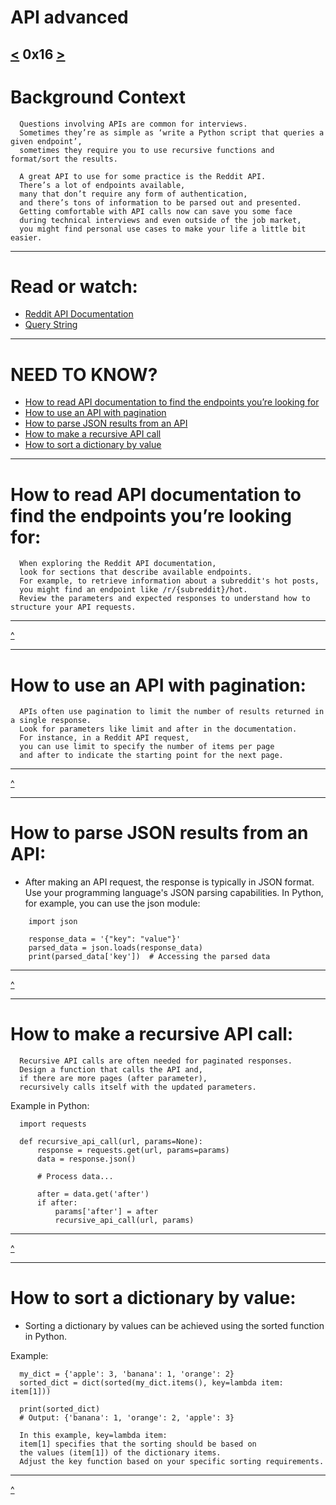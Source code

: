 # API advanced
[<](https://github.com/TheeKingZa/alx-system_engineering-devops/tree/master/0x15-api/README.md) 0x16 [>](https://github.com/TheeKingZa/alx-system_engineering-devops/blob/master/0x17-web_stack_debugging_3/README.md)
---

# Background Context
```
  Questions involving APIs are common for interviews.
  Sometimes they’re as simple as ‘write a Python script that queries a given endpoint’,
  sometimes they require you to use recursive functions and format/sort the results.

  A great API to use for some practice is the Reddit API.
  There’s a lot of endpoints available,
  many that don’t require any form of authentication,
  and there’s tons of information to be parsed out and presented.
  Getting comfortable with API calls now can save you some face
  during technical interviews and even outside of the job market,
  you might find personal use cases to make your life a little bit easier.
```
---

# Read or watch:

* [Reddit API Documentation](https://www.reddit.com/dev/api/)
* [Query String](https://en.wikipedia.org/wiki/Query_string)

---

# NEED TO KNOW?
* [How to read API documentation to find the endpoints you’re looking for](#how-to-read-api-documentation-to-find-the-endpoints-you're-looking-for)
* [How to use an API with pagination](#how-to-use-an-api)
* [How to parse JSON results from an API](#how-to-parse-json-results-from-an-api)
* [How to make a recursive API call](#how-to-make-a-recursive-api-call)
* [How to sort a dictionary by value](#how-to-sort-a-dictionary-by-value)

---

# How to read API documentation to find the endpoints you’re looking for:

```
  When exploring the Reddit API documentation,
  look for sections that describe available endpoints.
  For example, to retrieve information about a subreddit's hot posts,
  you might find an endpoint like /r/{subreddit}/hot.
  Review the parameters and expected responses to understand how to structure your API requests.
```
---

[^](#need-to-know)

---

# How to use an API with pagination:
```
  APIs often use pagination to limit the number of results returned in a single response.
  Look for parameters like limit and after in the documentation.
  For instance, in a Reddit API request,
  you can use limit to specify the number of items per page
  and after to indicate the starting point for the next page.
```
---

[^](#need-to-know)

---

# How to parse JSON results from an API:

  * After making an API request, the response is typically in JSON format. Use your programming language's JSON parsing capabilities. In Python, for example, you can use the json module:
```
    import json

    response_data = '{"key": "value"}'
    parsed_data = json.loads(response_data)
    print(parsed_data['key'])  # Accessing the parsed data

```
---

[^](#need-to-know)

---

# How to make a recursive API call:

```
  Recursive API calls are often needed for paginated responses.
  Design a function that calls the API and,
  if there are more pages (after parameter),
  recursively calls itself with the updated parameters.
```
Example in Python:
```
  import requests

  def recursive_api_call(url, params=None):
      response = requests.get(url, params=params)
      data = response.json()

      # Process data...

      after = data.get('after')
      if after:
          params['after'] = after
          recursive_api_call(url, params)
```
---

[^](#need-to-know)

---
# How to sort a dictionary by value:
* Sorting a dictionary by values can be achieved using the sorted function in Python.

Example:
```
  my_dict = {'apple': 3, 'banana': 1, 'orange': 2}
  sorted_dict = dict(sorted(my_dict.items(), key=lambda item: item[1]))

  print(sorted_dict)
  # Output: {'banana': 1, 'orange': 2, 'apple': 3}
```

```
  In this example, key=lambda item:
  item[1] specifies that the sorting should be based on
  the values (item[1]) of the dictionary items.
  Adjust the key function based on your specific sorting requirements.
```
---

[^](#need-to-know)
